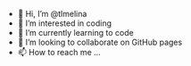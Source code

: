 - 👋 Hi, I’m @tlmelina
- 👀 I’m interested in coding
- 🌱 I’m currently learning to code
- 💞️ I’m looking to collaborate on GitHub pages
- 📫 How to reach me ...

<!---
tlmelina/tlmelina is a ✨ special ✨ repository because its `README.md` (this file) appears on your GitHub profile.
You can click the Preview link to take a look at your changes.
--->
